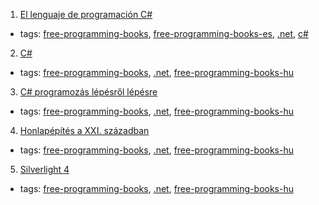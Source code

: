 1. [El lenguaje de programación C#](http://dis.um.es/~bmoros/privado/bibliografia/LibroCsharp.pdf)
  * tags: [free-programming-books](tags/free-programming-books.md), [free-programming-books-es](tags/free-programming-books-es.md), [.net](tags/.net.md), [c#](tags/c#.md)
2. [C#](http://mek.oszk.hu/10300/10384/index.phtml)
  * tags: [free-programming-books](tags/free-programming-books.md), [.net](tags/.net.md), [free-programming-books-hu](tags/free-programming-books-hu.md)
3. [C# programozás lépésről lépésre](http://devportal.hu)
  * tags: [free-programming-books](tags/free-programming-books.md), [.net](tags/.net.md), [free-programming-books-hu](tags/free-programming-books-hu.md)
4. [Honlapépítés a XXI. században](http://mek.oszk.hu/10300/10392/index.phtml)
  * tags: [free-programming-books](tags/free-programming-books.md), [.net](tags/.net.md), [free-programming-books-hu](tags/free-programming-books-hu.md)
5. [Silverlight 4](http://mek.oszk.hu/10300/10382/index.phtml)
  * tags: [free-programming-books](tags/free-programming-books.md), [.net](tags/.net.md), [free-programming-books-hu](tags/free-programming-books-hu.md)
